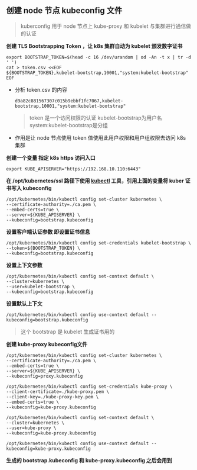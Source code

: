 ## 创建 node 节点 kubeconfig 文件

> kuberconfig 用于 node 节点上 kube-proxy 和 kubelet 与集群进行通信做的认证

__创建 TLS Bootstrapping Token ，让 k8s 集群自动为 kubelet 颁发数字证书__
```
export BOOTSTRAP_TOKEN=$(head -c 16 /dev/urandom | od -An -t x | tr -d ' ')
cat > token.csv <<EOF
${BOOTSTRAP_TOKEN},kubelet-bootstrap,10001,"system:kubelet-bootstrap"
EOF
```
- 分析 token.csv 的内容
    ```
    d9a82c881567307c015b9ebbf1fc7067,kubelet-bootstrap,10001,"system:kubelet-bootstrap"
    ```
    > token 是一个访问权限的认证 kubelet-bootstrap为用户名 system:kubelet-bootstrap是分组 
    
- 作用是让 node 节点使用 token 值使用此用户权限和用户组权限去访问 k8s 集群

__创建一个变量 指定 k8s https 访问入口__
```
export KUBE_APISERVER="https://192.168.10.110:6443"
```

__在 /opt/kubernetes/ssl 路径下使用 [kubectl](https://github.com/kubernetes/kubernetes/releases) 工具，引用上面的变量将 kuber 证书写入 kubeconfig__
```
/opt/kubernetes/bin/kubectl config set-cluster kubernetes \
--certificate-authority=./ca.pem \
--embed-certs=true \
--server=${KUBE_APISERVER} \
--kubeconfig=bootstrap.kubeconfig
```
__设置客户端认证参数 即设置证书信息__
```
/opt/kubernetes/bin/kubectl config set-credentials kubelet-bootstrap \
--token=${BOOTSTRAP_TOKEN} \
--kubeconfig=bootstrap.kubeconfig
```
__设置上下文参数__
```
/opt/kubernetes/bin/kubectl config set-context default \
--cluster=kubernetes \
--user=kubelet-bootstrap \
--kubeconfig=bootstrap.kubeconfig
```
__设置默认上下文__
```
/opt/kubernetes/bin/kubectl config use-context default --kubeconfig=bootstrap.kubeconfig
```
> 这个 bootstrap 是 kubelet 生成证书用的

__创建 kube-proxy kubeconfig文件__
```
/opt/kubernetes/bin/kubectl config set-cluster kubernetes \
--certificate-authority=./ca.pem \
--embed-certs=true \
--server=${KUBE_APISERVER} \
--kubeconfig=proxy.kubeconfig

/opt/kubernetes/bin/kubectl config set-credentials kube-proxy \
--client-certificate=./kube-proxy.pem \
--client-key=./kube-proxy-key.pem \
--embed-certs=true \
--kubeconfig=kube-proxy.kubeconfig

/opt/kubernetes/bin/kubectl config set-context default \
--cluster=kubernetes \
--user=kube-proxy \
--kubeconfig=kube-proxy.kubeconfig

/opt/kubernetes/bin/kubectl config use-context default --kubeconfig=kube-proxy.kubeconfig
```

__生成的 bootstrap.kubeconfig 和 kube-proxy.kubeconfig 之后会用到__